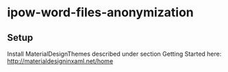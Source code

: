 # ipow-word-files-anonymization

## Setup
Install MaterialDesignThemes described under section Getting Started here: http://materialdesigninxaml.net/home
